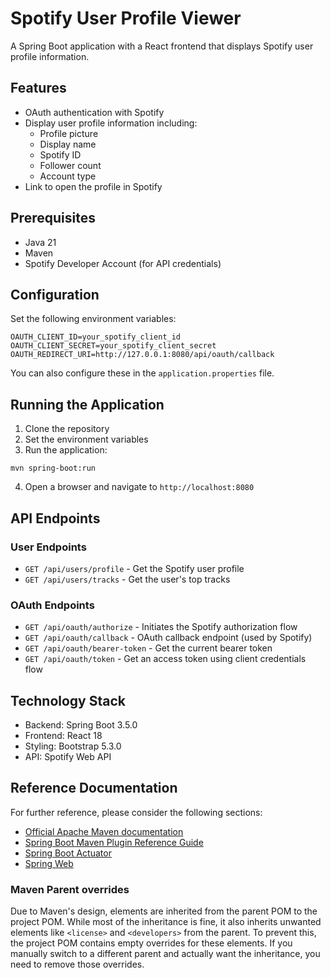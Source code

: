 # Spotify User Profile Viewer

A Spring Boot application with a React frontend that displays Spotify user profile information.

## Features

- OAuth authentication with Spotify
- Display user profile information including:
  - Profile picture
  - Display name
  - Spotify ID
  - Follower count
  - Account type
- Link to open the profile in Spotify

## Prerequisites

- Java 21
- Maven
- Spotify Developer Account (for API credentials)

## Configuration

Set the following environment variables:

```
OAUTH_CLIENT_ID=your_spotify_client_id
OAUTH_CLIENT_SECRET=your_spotify_client_secret
OAUTH_REDIRECT_URI=http://127.0.0.1:8080/api/oauth/callback
```

You can also configure these in the `application.properties` file.

## Running the Application

1. Clone the repository
2. Set the environment variables
3. Run the application:

```
mvn spring-boot:run
```

4. Open a browser and navigate to `http://localhost:8080`

## API Endpoints

### User Endpoints
- `GET /api/users/profile` - Get the Spotify user profile
- `GET /api/users/tracks` - Get the user's top tracks

### OAuth Endpoints
- `GET /api/oauth/authorize` - Initiates the Spotify authorization flow
- `GET /api/oauth/callback` - OAuth callback endpoint (used by Spotify)
- `GET /api/oauth/bearer-token` - Get the current bearer token
- `GET /api/oauth/token` - Get an access token using client credentials flow

## Technology Stack

- Backend: Spring Boot 3.5.0
- Frontend: React 18
- Styling: Bootstrap 5.3.0
- API: Spotify Web API

## Reference Documentation

For further reference, please consider the following sections:

* [Official Apache Maven documentation](https://maven.apache.org/guides/index.html)
* [Spring Boot Maven Plugin Reference Guide](https://docs.spring.io/spring-boot/3.5.0/maven-plugin)
* [Spring Boot Actuator](https://docs.spring.io/spring-boot/3.5.0/reference/actuator/index.html)
* [Spring Web](https://docs.spring.io/spring-boot/3.5.0/reference/web/servlet.html)

### Maven Parent overrides

Due to Maven's design, elements are inherited from the parent POM to the project POM.
While most of the inheritance is fine, it also inherits unwanted elements like `<license>` and `<developers>` from the
parent.
To prevent this, the project POM contains empty overrides for these elements.
If you manually switch to a different parent and actually want the inheritance, you need to remove those overrides.
